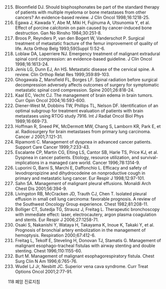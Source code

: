 215. Bloomfield DJ. Should bisphosphonates be part of the standard therapy of patients with multiple myeloma or bone metastases from other cancers? An evidence-based review. J Clin Oncol 1998;16:1218-25.
216. Egawa J, Kawada Y, Abe M, Miki H, Fujinuma A, Utsunomia Y, et al. Effect of porcine calcitonin on pain caused by cancer-induced bone destruction. Gan No Rinsho 1984;30:251-8.
217. Broos P, Reynders P, van den Bogert W, Vanderschot P. Surgical treatment of metastatic fracture of the femur improvement of quality of life. Acta Orthop Belg 1993;59(Suppl 1):52-6.
218. Loblaw DA, Laperriere NJ. Emergency treatment of malignant extradural spinal cord compression: an evidence-based guideline. J Clin Oncol 1998;16:1613-24.
219. Jenis LG, Dunn EJ, An HS. Metastatic disease of the cervical spine. A review. Clin Orthop Relat Res 1999;359:89-103.
220. Ghogawala Z, Mansfield FL, Borges LF. Spinal radiation before surgical decompression adversely affects outcomes of surgery for symptomatic metastatic spinal cord compression. Spine 2001;26:818-24.
221. Kaal EC, Vecht CJ. The management of brain edema in brain tumors. Curr Opin Oncol 2004;16:593-600.
222. Diener-West M, Dobbins TW, Phillips TL, Nelson DF. Identification of an optimal subgroup for treatment evaluation of patients with brain metastases using RTOG study 7916. Int J Radiat Oncol Biol Phys 1989;16:669-73.
223. Hoffman R, Sneed PK, McDermott MW, Chang S, Lamborn KR, Park E, et al. Radiosurgery for brain metastases from primary lung carcinoma. Cancer J 2001;7:121-31.
224. Ripamonti C. Management of dyspnea in advanced cancer patients. Support Care Cancer 1999;7:233-43.
225. Escalante CP, Martin CG, Elting LS, Cantor SB, Harle TS, Price KJ, et al. Dyspnea in cancer patients. Etiology, resource utilization, and survival-implications in a managed care world. Cancer 1996;78:1314-9.
226. Luporini G, Barni S, Marchi E, Daffonchio L. Efficacy and safety of levodropropizine and dihydrocodeine on nonproductive cough in primary and metastatic lung cancer. Eur Respir J 1998;12:97-101.
227. Sahn SA. Management of malignant pleural effusions. Monaldi Arch Chest Dis 2001;56:394-9.
228. Livingston RB, McCracken JD, Trauth CJ, Chen T. Isolated pleural effusion in small cell lung carcinoma: favorable prognosis. A review of the Southwest Oncology Group experience. Chest 1982;81:208-11.
229. Bolliger CT, Sutedja TG, Strausz J, Freitag L. Therapeutic bronchoscopy with immediate effect: laser, electrocautery, argon plasma coagulation and stents. Eur Respir J 2006;27:1258-71.
230. Osaki S, Nakanishi Y, Wataya H, Takayama K, Inoue K, Takaki Y, et al. Prognosis of bronchial artery embolization in the management of hemoptysis. Respiration 2000;67:412-6.
231. Freitag L, Tekolf E, Steveling H, Donovan TJ, Stamatis G. Management of malignant esophago-tracheal fistulas with airway stenting and double stenting. Chest 1996;110:1155-60.
232. Burt M. Management of malignant esophagorespiratory fistula. Chest Surg Clin N Am 1996;6:765-76.
233. Wudel LJ Jr, Nesbitt JC. Superior vena cava syndrome. Curr Treat Options Oncol 2001;2:77-91.

<PAGE>118
폐암 진료지침